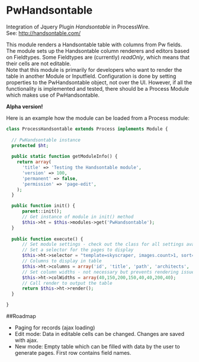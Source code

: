PwHandsontable
==============

Integration of Jquery Plugin *Handsontable* in ProcessWire.  
See: http://handsontable.com/

This module renders a Handsontable table with columns from Pw fields. The module sets up the 
Handsontable column renderers and editors based on Fieldtypes. 
Some Fieldtypes are (currently) *readOnly*, which means that their cells are not editable.   
Note that this module is primarily for developers who want to render the table in another Module or Inputfield.
Configuration is done by setting properties to the PwHandsontable object, not over the UI. However, if all the functionality
is implemented and tested, there should be a Process Module which makes use of PwHandsontable.  

**Alpha version!**

Here is an example how the module can be loaded from a Process module:
```php
class ProcessHandsontable extends Process implements Module {
  
  // PwHandsontable instance
  protected $ht;
  
  public static function getModuleInfo() {
    return array(
      'title' => 'Testing the Handsontable module',          
      'version' => 100, 
      'permanent' => false, 
      'permission' => 'page-edit',
    );
  }

  public function init() {
	  parent::init();
	  // Get instance of module in init() method
	  $this->ht = $this->modules->get('PwHandsontable');	  
  }
  
  public function execute() {
	  // Set module settings - check out the class for all settings available ATM
	  // Set a selector for the pages to display
	  $this->ht->selector = "template=skyscraper, images.count>1, sort=title";
	  // Columns to display in table
	  $this->ht->columns = array('id', 'title', 'path', 'architects', 'height', 'floors', 'images', 'year');
	  // Set column widths - not necessary but prevents rendering issues
	  $this->ht->colWidths = array(40,150,200,150,40,40,200,40);
	  // Call render to output the table
	  return $this->ht->render();
  }

}
```
##Roadmap
* Paging for records (ajax loading)
* Edit mode: Data in editable cells can be changed. Changes are saved with ajax.
* New mode: Empty table which can be filled with data by the user to generate pages. First row contains field names.


